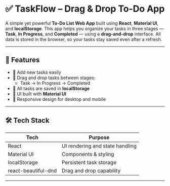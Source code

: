 # ✅ TaskFlow – Drag & Drop To-Do App

A simple yet powerful **To-Do List Web App** built using **React**, **Material UI**, and **localStorage**. This app helps you organize your tasks in three stages — **Task**, **In Progress**, and **Completed** — using a **drag-and-drop** interface. All data is stored in the browser, so your tasks stay saved even after a refresh.

---

## 🚀 Features

- 📝 Add new tasks easily
- 🧩 Drag and drop tasks between stages:
  - Task → In Progress → Completed
- 💾 All tasks are saved in **localStorage**
- 🎨 UI built with **Material UI**
- 📱 Responsive design for desktop and mobile

---

## 🛠️ Tech Stack

| Tech         | Purpose                          |
|--------------|----------------------------------|
| React        | UI rendering and state handling  |
| Material UI  | Components & styling             |
| localStorage | Persistent task storage          |
| react-beautiful-dnd | Drag and drop capability  |

---


